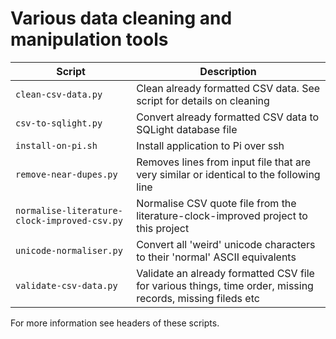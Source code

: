 # Various data cleaning and manipulation tools

| Script | Description |
| - | - |
| `clean-csv-data.py` | Clean already formatted CSV data.  See script for details on cleaning |
| `csv-to-sqlight.py` | Convert already formatted CSV data to SQLight database file |
| `install-on-pi.sh` | Install application to Pi over ssh  |
| `remove-near-dupes.py` | Removes lines from input file that are very similar or identical to the following line |
| `normalise-literature-clock-improved-csv.py` | Normalise CSV quote file from the literature-clock-improved project to this project |
| `unicode-normaliser.py` | Convert all 'weird' unicode characters to their 'normal' ASCII equivalents |
| `validate-csv-data.py` | Validate an already formatted CSV file for various things, time order, missing records, missing fileds etc |

For more information see headers of these scripts.
